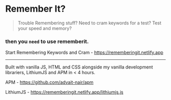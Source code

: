 # Remember It?

> Trouble Remembering stuff? Need to cram keywords for a test? Test your speed and memory?
### then you `need` to use rememberit.

Start Remembering Keywords and Cram - https://rememberingit.netlify.app

---


Built with vanilla JS, HTML and CSS alongside my vanilla development librariers, LithiumJS and APM in < 4 hours.

APM - https://github.com/advait-nair/apm

LithiumJS - https://rememberingit.netlify.app/lithiumjs.js
